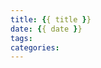 ```yaml
---
title: {{ title }}
date: {{ date }}
tags:
categories:
---
```


<meta name="referrer" content="no-referrer" />
